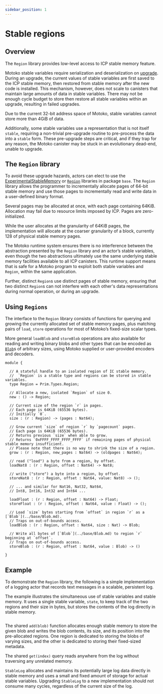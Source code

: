 ```yaml
---
sidebar_position: 1
---
```


# Stable regions

## Overview

The `Region` library provides low-level access to ICP stable memory feature.

<!--
TODO: extend example to illustrate stableVarQuery
-->

Motoko stable variables require serialization and deserialization on [upgrade](../canister-maintenance/upgrades.md). During an upgrade, the current values of stable variables are first saved to the ICP stable memory, then restored from stable memory after the new code is installed. This mechanism, however, does not scale to canisters that maintain large amounts of data in stable variables. There may not be enough cycle budget to store then restore all stable variables within an upgrade, resulting in failed upgrades.

Due to the current 32-bit address space of Motoko, stable variables cannot store more than 4GiB of data.

Additionally, some stable variables use a representation that is not itself `stable`, requiring a non-trivial pre-upgrade routine to pre-process the data into a `stable` form.  These pre-upgrade steps are critical, and if they trap for any reason, the Motoko canister may be stuck in an evolutionary dead-end, unable to upgrade.

## The `Region` library

To avoid these upgrade hazards, actors can elect to use the [ExperimentalStableMemory](stablememory.md) or [`Region`](../base/Region.md) libraries in package `base`. The `Region` library allows the programmer to incrementally allocate pages of 64-bit stable memory and use those pages to incrementally read and write data in a user-defined binary format.

Several pages may be allocated at once, with each page containing 64KiB. Allocation may fail due to resource limits imposed by ICP. Pages are zero-initialized.

While the user allocates at the granularity of 64KiB pages, the implementation will allocate at the coarser granularity of a block, currently 128 of physical stable memory pages.

The Motoko runtime system ensures there is no interference between the abstraction presented by the `Region` library and an actor’s stable variables, even though the two abstractions ultimately use the same underlying stable memory facilities available to all ICP canisters. This runtime support means that is safe for a Motoko program to exploit both stable variables and `Region`, within the same application.

Further, distinct `Region`s use distinct pages of stable memory, ensuring that two distinct `Region`s can not interfere with each other's data representations during normal operation, or during an upgrade.

## Using `Regions`

The interface to the `Region` library consists of functions for querying and growing the currently allocated set of stable memory pages, plus matching pairs of `load`, `store` operations for most of Motoko’s fixed-size scalar types.

More general `loadBlob` and `storeBlob` operations are also available for reading and writing binary blobs and other types that can be encoded as [`Blob`](../base/Blob.md)s of arbitrary sizes, using Motoko supplied or user-provided encoders and decoders.

``` motoko no-repl
module {

  // A stateful handle to an isolated region of IC stable memory.
  //  `Region` is a stable type and regions can be stored in stable variables.
  type Region = Prim.Types.Region;

  // Allocate a new, isolated `Region` of size 0.
  new : () -> Region;

  // Current size of the region `r` in pages.
  // Each page is 64KiB (65536 bytes).
  // Initially `0`.
  size : (r : Region) -> (pages : Nat64);

  // Grow current `size` of region `r` by `pagecount` pages.
  // Each page is 64KiB (65536 bytes).
  // Returns previous `size` when able to grow.
  // Returns `0xFFFF_FFFF_FFFF_FFFF` if remaining pages of physical stable memory insufficient.
  // Please note that there is no way to shrink the size of a region.
  grow : (r : Region, new_pages : Nat64) -> (oldpages : Nat64);

  // read ("load") a byte from a region, by offset.
  loadNat8 : (r : Region, offset : Nat64) -> Nat8;

  // write ("store") a byte into a region, by offset.
  storeNat8 : (r : Region, offset : Nat64, value: Nat8) -> ();

  // ... and similar for Nat16, Nat32, Nat64,
  // Int8, Int16, Int32 and Int64 ...

  loadFloat : (r : Region, offset : Nat64) -> Float;
  storeFloat : (r : Region, offset : Nat64, value : Float) -> ();

  // Load `size` bytes starting from `offset` in region `r` as a [`Blob`](../base/Blob.md).
  // Traps on out-of-bounds access.
  loadBlob : (r : Region, offset : Nat64, size : Nat) -> Blob;

  // Write all bytes of [`Blob`](../base/Blob.md) to region `r` beginning at `offset`.
  // Traps on out-of-bounds access.
  storeBlob : (r : Region, offset : Nat64, value : Blob) -> ()

}
```

## Example

To demonstrate the `Region` library, the following is a simple implementation of a logging actor that records text messages in a scalable, persistent log.

The example illustrates the simultaneous use of stable variables and stable memory. It uses a single stable variable, `state`, to keep track of the two regions and their size in bytes, but stores the contents of the log directly in stable memory.

``` motoko no-repl file=../examples/StableMultiLog.mo
```

The shared `add(blob)` function allocates enough stable memory to store the given blob and writes the blob contents, its size, and its position into the pre-allocated regions.  One region is dedicated to storing the blobs of varying sizes, and the other is dedicated to storing their fixed-sized metadata.

The shared `get(index)` query reads anywhere from the log without traversing any unrelated memory.

`StableLog` allocates and maintains its potentially large log data directly in stable memory and uses a small and fixed amount of storage for actual stable variables. Upgrading `StableLog` to a new implementation should not consume many cycles, regardless of the current size of the log.
